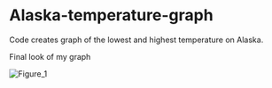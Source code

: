 # Alaska-temperature-graph
Code creates graph of the lowest and highest temperature on Alaska.

Final look of my graph

![Figure_1](https://github.com/sempu123/Alaska-temperature-graph/assets/68471543/a871fade-c09d-4395-a4a0-e2e0e87a92ff)
